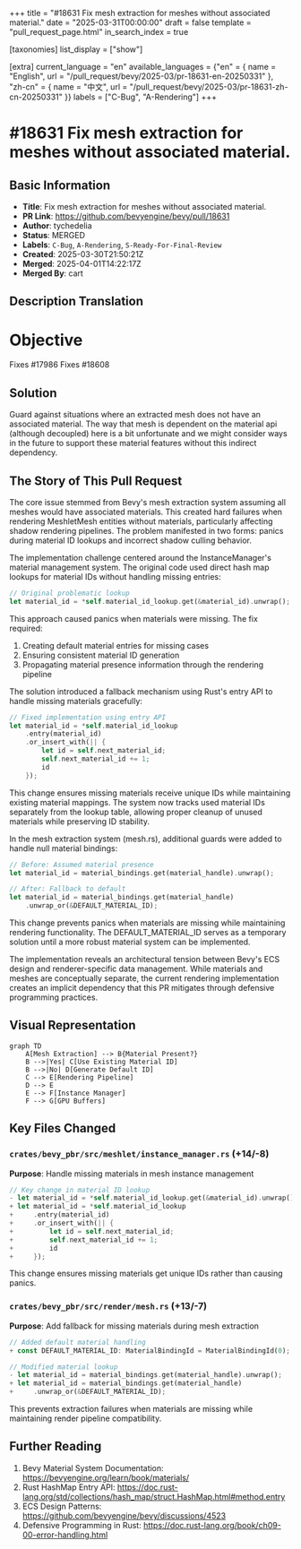 +++
title = "#18631 Fix mesh extraction for meshes without associated material."
date = "2025-03-31T00:00:00"
draft = false
template = "pull_request_page.html"
in_search_index = true

[taxonomies]
list_display = ["show"]

[extra]
current_language = "en"
available_languages = {"en" = { name = "English", url = "/pull_request/bevy/2025-03/pr-18631-en-20250331" }, "zh-cn" = { name = "中文", url = "/pull_request/bevy/2025-03/pr-18631-zh-cn-20250331" }}
labels = ["C-Bug", "A-Rendering"]
+++

# #18631 Fix mesh extraction for meshes without associated material.

## Basic Information
- **Title**: Fix mesh extraction for meshes without associated material.
- **PR Link**: https://github.com/bevyengine/bevy/pull/18631
- **Author**: tychedelia
- **Status**: MERGED
- **Labels**: `C-Bug`, `A-Rendering`, `S-Ready-For-Final-Review`
- **Created**: 2025-03-30T21:50:21Z
- **Merged**: 2025-04-01T14:22:17Z
- **Merged By**: cart

## Description Translation
# Objective

Fixes #17986
Fixes #18608

## Solution

Guard against situations where an extracted mesh does not have an associated material. The way that mesh is dependent on the material api (although decoupled) here is a bit unfortunate and we might consider ways in the future to support these material features without this indirect dependency.

## The Story of This Pull Request

The core issue stemmed from Bevy's mesh extraction system assuming all meshes would have associated materials. This created hard failures when rendering MeshletMesh entities without materials, particularly affecting shadow rendering pipelines. The problem manifested in two forms: panics during material ID lookups and incorrect shadow culling behavior.

The implementation challenge centered around the InstanceManager's material management system. The original code used direct hash map lookups for material IDs without handling missing entries:

```rust
// Original problematic lookup
let material_id = *self.material_id_lookup.get(&material_id).unwrap();
```

This approach caused panics when materials were missing. The fix required:
1. Creating default material entries for missing cases
2. Ensuring consistent material ID generation
3. Propagating material presence information through the rendering pipeline

The solution introduced a fallback mechanism using Rust's entry API to handle missing materials gracefully:

```rust
// Fixed implementation using entry API
let material_id = *self.material_id_lookup
    .entry(material_id)
    .or_insert_with(|| {
        let id = self.next_material_id;
        self.next_material_id += 1;
        id
    });
```

This change ensures missing materials receive unique IDs while maintaining existing material mappings. The system now tracks used material IDs separately from the lookup table, allowing proper cleanup of unused materials while preserving ID stability.

In the mesh extraction system (mesh.rs), additional guards were added to handle null material bindings:

```rust
// Before: Assumed material presence
let material_id = material_bindings.get(material_handle).unwrap();

// After: Fallback to default
let material_id = material_bindings.get(material_handle)
    .unwrap_or(&DEFAULT_MATERIAL_ID);
```

This change prevents panics when materials are missing while maintaining rendering functionality. The DEFAULT_MATERIAL_ID serves as a temporary solution until a more robust material system can be implemented.

The implementation reveals an architectural tension between Bevy's ECS design and renderer-specific data management. While materials and meshes are conceptually separate, the current rendering implementation creates an implicit dependency that this PR mitigates through defensive programming practices.

## Visual Representation

```mermaid
graph TD
    A[Mesh Extraction] --> B{Material Present?}
    B -->|Yes| C[Use Existing Material ID]
    B -->|No| D[Generate Default ID]
    C --> E[Rendering Pipeline]
    D --> E
    E --> F[Instance Manager]
    F --> G[GPU Buffers]
```

## Key Files Changed

### `crates/bevy_pbr/src/meshlet/instance_manager.rs` (+14/-8)
**Purpose**: Handle missing materials in mesh instance management
```rust
// Key change in material ID lookup
- let material_id = *self.material_id_lookup.get(&material_id).unwrap();
+ let material_id = *self.material_id_lookup
+     .entry(material_id)
+     .or_insert_with(|| {
+         let id = self.next_material_id;
+         self.next_material_id += 1;
+         id
+     });
```
This change ensures missing materials get unique IDs rather than causing panics.

### `crates/bevy_pbr/src/render/mesh.rs` (+13/-7)
**Purpose**: Add fallback for missing materials during mesh extraction
```rust
// Added default material handling
+ const DEFAULT_MATERIAL_ID: MaterialBindingId = MaterialBindingId(0);

// Modified material lookup
- let material_id = material_bindings.get(material_handle).unwrap();
+ let material_id = material_bindings.get(material_handle)
+     .unwrap_or(&DEFAULT_MATERIAL_ID);
```
This prevents extraction failures when materials are missing while maintaining render pipeline compatibility.

## Further Reading
1. Bevy Material System Documentation: https://bevyengine.org/learn/book/materials/
2. Rust HashMap Entry API: https://doc.rust-lang.org/std/collections/hash_map/struct.HashMap.html#method.entry
3. ECS Design Patterns: https://github.com/bevyengine/bevy/discussions/4523
4. Defensive Programming in Rust: https://doc.rust-lang.org/book/ch09-00-error-handling.html